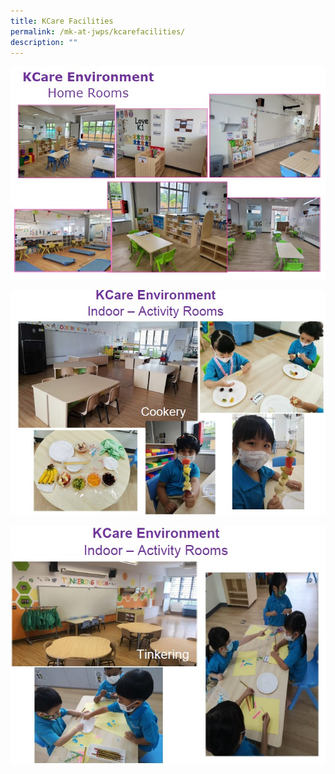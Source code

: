 ```yaml
---
title: KCare Facilities
permalink: /mk-at-jwps/kcarefacilities/
description: ""
---
```

![](/images/MK/kCare%20room.jpg)

![](/images/MK/kCare%20activity%20room.jpg)

![](/images/MK/kCare%20Tinkering.jpg)